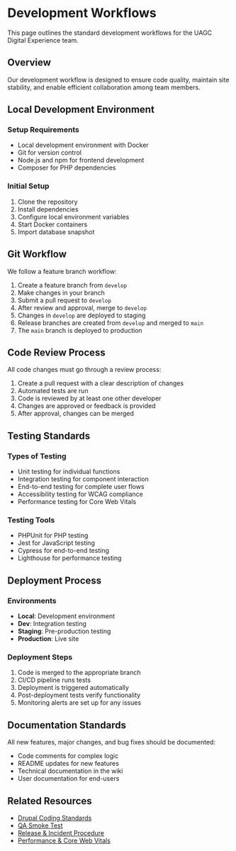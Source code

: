 # Development Workflows

This page outlines the standard development workflows for the UAGC Digital Experience team.

## Overview

Our development workflow is designed to ensure code quality, maintain site stability, and enable efficient collaboration among team members.

## Local Development Environment

### Setup Requirements

- Local development environment with Docker
- Git for version control
- Node.js and npm for frontend development
- Composer for PHP dependencies

### Initial Setup

1. Clone the repository
2. Install dependencies
3. Configure local environment variables
4. Start Docker containers
5. Import database snapshot

## Git Workflow

We follow a feature branch workflow:

1. Create a feature branch from `develop`
2. Make changes in your branch
3. Submit a pull request to `develop`
4. After review and approval, merge to `develop`
5. Changes in `develop` are deployed to staging
6. Release branches are created from `develop` and merged to `main`
7. The `main` branch is deployed to production

## Code Review Process

All code changes must go through a review process:

1. Create a pull request with a clear description of changes
2. Automated tests are run
3. Code is reviewed by at least one other developer
4. Changes are approved or feedback is provided
5. After approval, changes can be merged

## Testing Standards

### Types of Testing

- Unit testing for individual functions
- Integration testing for component interaction
- End-to-end testing for complete user flows
- Accessibility testing for WCAG compliance
- Performance testing for Core Web Vitals

### Testing Tools

- PHPUnit for PHP testing
- Jest for JavaScript testing
- Cypress for end-to-end testing
- Lighthouse for performance testing

## Deployment Process

### Environments

- **Local**: Development environment
- **Dev**: Integration testing
- **Staging**: Pre-production testing
- **Production**: Live site

### Deployment Steps

1. Code is merged to the appropriate branch
2. CI/CD pipeline runs tests
3. Deployment is triggered automatically
4. Post-deployment tests verify functionality
5. Monitoring alerts are set up for any issues

## Documentation Standards

All new features, major changes, and bug fixes should be documented:

- Code comments for complex logic
- README updates for new features
- Technical documentation in the wiki
- User documentation for end-users

## Related Resources

- [Drupal Coding Standards](guides/drupal-standards.md)
- [QA Smoke Test](guides/qa-smoke-test.md)
- [Release & Incident Procedure](guides/release-incident.md)
- [Performance & Core Web Vitals](guides/performance-web-vitals.md) 